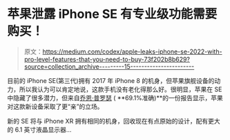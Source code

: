 # 苹果泄露 iPhone SE 有专业级功能需要购买！

> 原文：<https://medium.com/codex/apple-leaks-iphone-se-2022-with-pro-level-features-that-you-need-to-buy-73f202b8b629?source=collection_archive---------15----------------------->

目前的 iPhone SE(第三代)拥有 2017 年 iPhone 8 的机身，但苹果旗舰设备的动力，所以我认为可以肯定地说，这款手机没有老化得那么好。很明显，苹果在 SE 中隐藏了很多潜力，但来自[乔恩·普罗瑟](https://frontpagetech.com/) ( **69.1%准确)**的一份报告显示，苹果对这款新设备采取了更“亲”的立场。

新的 SE 将与 iPhone XR 拥有相同的机身，回收现在有点原始的设计，配有更大的 6.1 英寸液晶显示器…